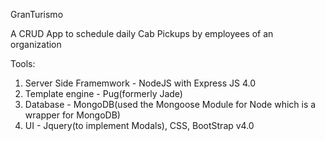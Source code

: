 GranTurismo

A CRUD App to schedule daily  Cab Pickups by employees of an organization

Tools:
1. Server Side Framemwork - NodeJS with Express JS 4.0
2. Template engine - Pug(formerly Jade)
3. Database - MongoDB(used the Mongoose Module for Node which is a wrapper for MongoDB)
4. UI - Jquery(to implement Modals), CSS, BootStrap v4.0

